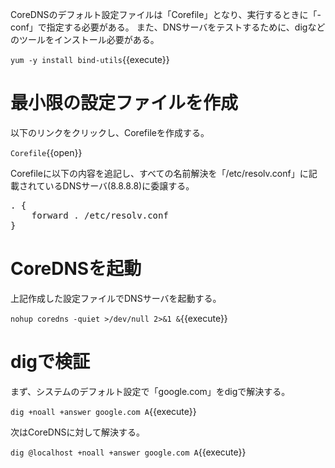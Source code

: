 CoreDNSのデフォルト設定ファイルは「Corefile」となり、実行するときに「-conf」で指定する必要がある。
また、DNSサーバをテストするために、digなどのツールをインストール必要がある。

`yum -y install bind-utils`{{execute}}

# 最小限の設定ファイルを作成
以下のリンクをクリックし、Corefileを作成する。

`Corefile`{{open}}

Corefileに以下の内容を追記し、すべての名前解決を「/etc/resolv.conf」に記載されているDNSサーバ(8.8.8.8)に委譲する。

<pre class="file" data-filename="Corefile" data-target="append">. {
    forward . /etc/resolv.conf
}
</pre>

# CoreDNSを起動
上記作成した設定ファイルでDNSサーバを起動する。

`nohup coredns -quiet >/dev/null 2>&1 &`{{execute}}

# digで検証
まず、システムのデフォルト設定で「google.com」をdigで解決する。

`dig +noall +answer google.com A`{{execute}}

次はCoreDNSに対して解決する。

`dig @localhost +noall +answer google.com A`{{execute}}